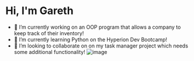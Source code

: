 # Hi, I'm Gareth
- 🔭 I’m currently working on an OOP program that allows a company to keep track of their inventory!
- 🌱 I’m currently learning Python on the Hyperion Dev Bootcamp!
- 👯 I’m looking to collaborate on on my task manager project which needs some additional functionality!
![image](https://user-images.githubusercontent.com/124776767/217530231-eb7fd36d-aa33-4424-8871-2541c54ea5b4.png)

